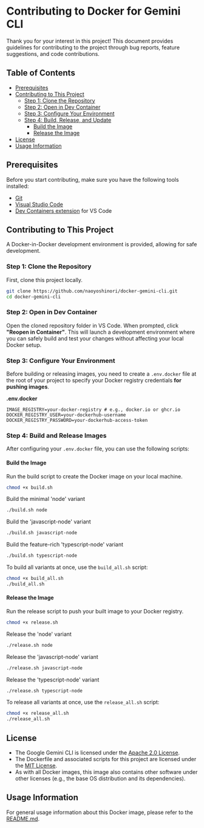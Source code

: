 # Contributing to Docker for Gemini CLI

Thank you for your interest in this project! This document provides guidelines for contributing to the project through bug reports, feature suggestions, and code contributions.

## Table of Contents

- [Prerequisites](#prerequisites)
- [Contributing to This Project](#contributing-to-this-project)
  - [Step 1: Clone the Repository](#step-1-clone-the-repository)
  - [Step 2: Open in Dev Container](#step-2-open-in-dev-container)
  - [Step 3: Configure Your Environment](#step-3-configure-your-environment)
  - [Step 4: Build, Release, and Update](#step-4-build-release-and-update)
    - [Build the Image](#build-the-image)
    - [Release the Image](#release-the-image)
- [License](#license)
- [Usage Information](#usage-information)

## Prerequisites

Before you start contributing, make sure you have the following tools installed:

- [Git](https://git-scm.com/downloads/)
- [Visual Studio Code](https://code.visualstudio.com/)
- [Dev Containers extension](https://marketplace.visualstudio.com/items?itemName=ms-vscode-remote.remote-containers) for VS Code

## Contributing to This Project

A Docker-in-Docker development environment is provided, allowing for safe development.

### Step 1: Clone the Repository

First, clone this project locally.

```bash
git clone https://github.com/naoyoshinori/docker-gemini-cli.git
cd docker-gemini-cli
```

### Step 2: Open in Dev Container

Open the cloned repository folder in VS Code. When prompted, click **"Reopen in Container"**. This will launch a development environment where you can safely build and test your changes without affecting your local Docker setup.

### Step 3: Configure Your Environment

Before building or releasing images, you need to create a `.env.docker` file at the root of your project to specify your Docker registry credentials **for pushing images**.

**.env.docker**

```env
IMAGE_REGISTRY=your-docker-registry # e.g., docker.io or ghcr.io
DOCKER_REGISTRY_USER=your-dockerhub-username
DOCKER_REGISTRY_PASSWORD=your-dockerhub-access-token
```

### Step 4: Build and Release Images

After configuring your `.env.docker` file, you can use the following scripts:

#### Build the Image

Run the build script to create the Docker image on your local machine.

```bash
chmod +x build.sh
```

Build the minimal 'node' variant

```bash
./build.sh node
```

Build the 'javascript-node' variant

```bash
./build.sh javascript-node
```

Build the feature-rich 'typescript-node' variant

```bash
./build.sh typescript-node
```

To build all variants at once, use the `build_all.sh` script:

```bash
chmod +x build_all.sh
./build_all.sh
```

#### Release the Image

Run the release script to push your built image to your Docker registry.

```bash
chmod +x release.sh
```

Release the 'node' variant

```bash
./release.sh node
```

Release the 'javascript-node' variant

```bash
./release.sh javascript-node
```

Release the 'typescript-node' variant

```bash
./release.sh typescript-node
```

To release all variants at once, use the `release_all.sh` script:

```bash
chmod +x release_all.sh
./release_all.sh
```

## License

- The Google Gemini CLI is licensed under the [Apache 2.0 License](https://github.com/google/generative-ai-go/blob/main/LICENSE).
- The Dockerfile and associated scripts for this project are licensed under the [MIT License](LICENSE).
- As with all Docker images, this image also contains other software under other licenses (e.g., the base OS distribution and its dependencies).

## Usage Information

For general usage information about this Docker image, please refer to the [README.md](README.md).

